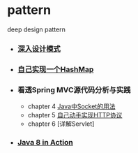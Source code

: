 # pattern
deep design pattern

- ### [深入设计模式](https://github.com/Zychaowill/pattern/tree/master/src/com/jangz/pattern)

- ### [自己实现一个HashMap](https://github.com/Zychaowill/pattern/tree/master/src/com/jangz/structure/map)

- ### 看透Spring MVC源代码分析与实践
	- chapter 4 [Java中Socket的用法](https://github.com/Zychaowill/pattern/tree/master/src/com/jangz/deepinspringmvc/socket)
	- chapter 5 [自己动手实现HTTP协议](https://github.com/Zychaowill/pattern/tree/master/src/com/jangz/deepinspringmvc/http)
	- chapter 6 [详解Servlet]

- ### [Java 8 in Action](https://github.com/Zychaowill/pattern/tree/master/src/com/jangz/syntax/newfeature)